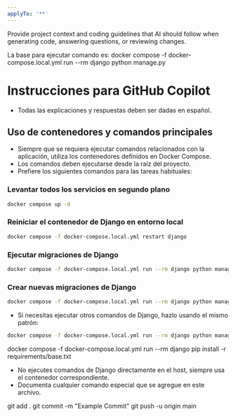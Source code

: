 ```yaml
---
applyTo: '**'
---
```

Provide project context and coding guidelines that AI should follow when generating code, answering questions, or reviewing changes.

La base para ejecutar comando es:
docker compose -f docker-compose.local.yml run --rm django python manage.py

# Instrucciones para GitHub Copilot

- Todas las explicaciones y respuestas deben ser dadas en español.

## Uso de contenedores y comandos principales

- Siempre que se requiera ejecutar comandos relacionados con la aplicación, utiliza los contenedores definidos en Docker Compose.
- Los comandos deben ejecutarse desde la raíz del proyecto.
- Prefiere los siguientes comandos para las tareas habituales:

### Levantar todos los servicios en segundo plano
```sh
docker compose up -d
```

### Reiniciar el contenedor de Django en entorno local
```sh
docker compose -f docker-compose.local.yml restart django
```

### Ejecutar migraciones de Django
```sh
docker compose -f docker-compose.local.yml run --rm django python manage.py migrate
```

### Crear nuevas migraciones de Django
```sh
docker compose -f docker-compose.local.yml run --rm django python manage.py makemigrations
```

- Si necesitas ejecutar otros comandos de Django, hazlo usando el mismo patrón:
```sh
docker compose -f docker-compose.local.yml run --rm django python manage.py <comando>
```

docker compose -f docker-compose.local.yml run --rm django pip install -r requirements/base.txt

- No ejecutes comandos de Django directamente en el host, siempre usa el contenedor correspondiente.
- Documenta cualquier comando especial que se agregue en este archivo.

git add .
git commit -m "Example Commit"
git push -u origin main